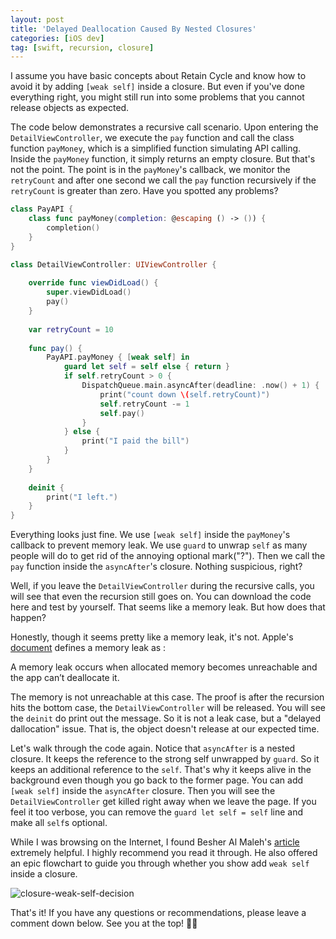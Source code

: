 ```yaml
---
layout: post
title: 'Delayed Deallocation Caused By Nested Closures'
categories: [iOS dev]
tag: [swift, recursion, closure]
---
```


I assume you have basic concepts about Retain Cycle and know how to avoid it by adding `[weak self]` inside a closure. But even if you've done everything right, you might still run into some problems that you cannot release objects as expected. 

The code below demonstrates a recursive call scenario. Upon entering the `DetailViewController`, we execute the `pay` function and call the class function `payMoney`, which is a simplified function simulating API calling. Inside the `payMoney` function, it simply returns an empty closure. But that's not the point. The point is in the `payMoney`'s callback, we monitor the `retryCount` and after one second we call the `pay` function recursively if the `retryCount` is greater than zero. Have you spotted any problems?  

```swift
class PayAPI {
    class func payMoney(completion: @escaping () -> ()) {
        completion()
    }
}

class DetailViewController: UIViewController {
    
    override func viewDidLoad() {
        super.viewDidLoad()
        pay()
    }
    
    var retryCount = 10
    
    func pay() {
        PayAPI.payMoney { [weak self] in
            guard let self = self else { return }
            if self.retryCount > 0 {
                DispatchQueue.main.asyncAfter(deadline: .now() + 1) {
                    print("count down \(self.retryCount)")
                    self.retryCount -= 1
                    self.pay()
                }
            } else {
                print("I paid the bill")
            }
        }
    }
    
    deinit {
        print("I left.")
    }
}

```
Everything looks just fine. We use `[weak self]` inside the `payMoney`'s callback to prevent memory leak. We use `guard` to unwrap `self` as many people will do to get rid of the annoying optional mark("?"). Then we call the `pay` function inside the `asyncAfter`'s closure. Nothing suspicious, right? 

Well, if you leave the `DetailViewController` during the recursive calls, you will see that even the recursion still goes on. You can download the code here and test by yourself. That seems like a memory leak. But how does that happen?

Honestly, though it seems pretty like a memory leak, it's not. Apple's [document](https://developer.apple.com/documentation/xcode/making-changes-to-reduce-memory-use) defines a memory leak as :

>
A memory leak occurs when allocated memory becomes unreachable and the app can’t deallocate it. 
>

The memory is not unreachable at this case. The proof is after the recursion hits the bottom case, the `DetailViewController` will be released. You will see the `deinit` do print out the message. So it is not a leak case, but a "delayed dallocation" issue. That is, the object doesn't release at our expected time.

Let's walk through the code again. Notice that `asyncAfter` is a nested closure. It keeps the reference to the strong self unwrapped by `guard`. So it keeps an additional reference to the `self`. That's why it keeps alive in the background even though you go back to the former page. You can add `[weak self]` inside the `asyncAfter` closure. Then you will see the `DetailViewController` get killed right away when we leave the page. If you feel it too verbose, you can remove the `guard let self = self` line and make all `self`s optional. 

While I was browsing on the Internet, I found Besher Al Maleh's [article](https://medium.com/@almalehdev/you-dont-always-need-weak-self-a778bec505ef) extremely helpful. I highly recommend you read it through. He also offered an epic flowchart to guide you through whether you show add `weak self` inside a closure.

![closure-weak-self-decision](https://miro.medium.com/max/4800/1*yHX-8dJrQpH7R2hfM_21MQ.webp)

That's it! If you have any questions or recommendations, please leave a comment down below. See you at the top! 🤜🤛